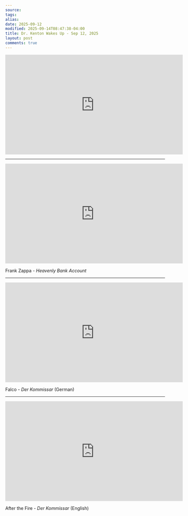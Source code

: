 ```yaml
---
source:
tags:
alias:
date: 2025-09-12
modified: 2025-09-14T08:47:38-04:00
title: Dr. Kenton Wakes Up - Sep 12, 2025
layout: post
comments: true
---
```


  

<iframe width="560" height="315" src="https://www.youtube.com/embed/BiUvBsWqp4A" title="YouTube video player" frameborder="0" allow="accelerometer; autoplay; clipboard-write; encrypted-media; gyroscope; picture-in-picture; web-share" allowfullscreen></iframe>

<!-- <img src="{{site.baseurl}}/images/[REPLACE]" width="560"> -->

---

<iframe width="560" height="315" src="https://www.youtube.com/embed/3-9zrUvTqFw?si=9UfMYOQ6Sm6Bmij8" title="YouTube video player" frameborder="0" allow="accelerometer; autoplay; clipboard-write; encrypted-media; gyroscope; picture-in-picture; web-share" referrerpolicy="strict-origin-when-cross-origin" allowfullscreen></iframe>

Frank Zappa - *Heavenly Bank Account*

---

<iframe width="560" height="315" src="https://www.youtube.com/embed/8-bgiiTxhzM?si=7LOEgYr86dmMxFWO" title="YouTube video player" frameborder="0" allow="accelerometer; autoplay; clipboard-write; encrypted-media; gyroscope; picture-in-picture; web-share" referrerpolicy="strict-origin-when-cross-origin" allowfullscreen></iframe>

Falco - *Der Kommissar* (German)


---


<iframe width="560" height="315" src="https://www.youtube.com/embed/vBfFDTPPlaM?si=Drw501hnXi2fyqR5" title="YouTube video player" frameborder="0" allow="accelerometer; autoplay; clipboard-write; encrypted-media; gyroscope; picture-in-picture; web-share" referrerpolicy="strict-origin-when-cross-origin" allowfullscreen></iframe>

After the Fire - *Der Kommissar* (English)
